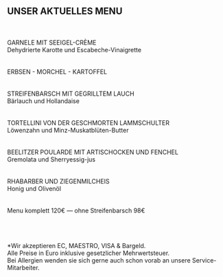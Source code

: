 ## UNSER AKTUELLES MENU  
<br>
<br>
GARNELE MIT SEEIGEL-CRÈME <br>
Dehydrierte Karotte und Escabeche-Vinaigrette<br>
<br>
<br>
ERBSEN - MORCHEL - KARTOFFEL<br>
<br>
<br>
STREIFENBARSCH MIT GEGRILLTEM LAUCH <br>
Bärlauch und Hollandaise<br>
<br>
<br>
TORTELLINI VON DER GESCHMORTEN LAMMSCHULTER <br>
Löwenzahn und Minz-Muskatblüten-Butter<br>
<br>
<br>
BEELITZER POULARDE MIT ARTISCHOCKEN UND FENCHEL<br>
Gremolata und Sherryessig-jus<br>
<br>
<br>
RHABARBER UND ZIEGENMILCHEIS<br>
Honig und Olivenöl<br>
<br>
<br>
Menu komplett 120€ — ohne Streifenbarsch 98€<br>
<br>
<br>
<br>

*Wir akzeptieren EC, MAESTRO, VISA & Bargeld.<br>
Alle Preise in Euro inklusive gesetzlicher Mehrwertsteuer.<br>
Bei Allergien wenden sie sich gerne auch schon vorab an unsere Service-Mitarbeiter.<br>
